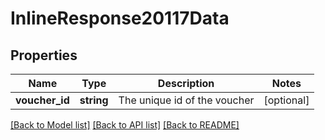 # InlineResponse20117Data

## Properties
Name | Type | Description | Notes
------------ | ------------- | ------------- | -------------
**voucher_id** | **string** | The unique id of the voucher | [optional] 

[[Back to Model list]](../../README.md#documentation-for-models) [[Back to API list]](../../README.md#documentation-for-api-endpoints) [[Back to README]](../../README.md)

